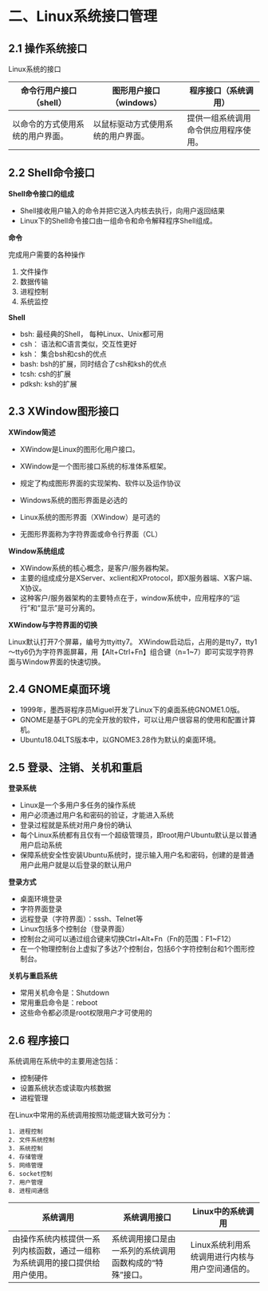 # 二、Linux系统接口管理

## 2.1 操作系统接口

Linux系统的接口

| 命令行用户接口（shell）          | 图形用户接口（windows）            | 程序接口（系统调用）                 |
| -------------------------------- | ---------------------------------- | ------------------------------------ |
| 以命令的方式使用系统的用户界面。 | 以鼠标驱动方式使用系统的用户界面。 | 提供一组系统调用命令供应用程序使用。 |

## 2.2 Shell命令接口

**Shell命令接口的组成**

- Shell接收用户输入的命令并把它送入内核去执行，向用户返回结果
- Linux下的Shell命令接口由一组命令和命令解释程序Shell组成。

**命令** 

完成用户需要的各种操作

1. 文件操作
2. 数据传输
3. 进程控制
4. 系统监控

**Shell**

- bsh: 最经典的Shell， 每种Linux、Unix都可用
- csh： 语法和C语言类似，交互性更好
- ksh： 集合bsh和csh的优点
- bash: bsh的扩展，同时结合了csh和ksh的优点
- tcsh: csh的扩展
- pdksh: ksh的扩展

## 2.3 XWindow图形接口

**XWindow简述**

- XWindow是Linux的图形化用户接口。

- XWindow是一个图形接口系统的标准体系框架。

- 规定了构成图形界面的实现架构、软件以及运作协议

- Windows系统的图形界面是必选的

- Linux系统的图形界面（XWindow）是可选的

- 无图形界面称为字符界面或命令行界面（CL）

 **Window系统组成**

- XWindow系统的核心概念，是客户/服务器构架。 
- 主要的组成成分是XServer、xclient和XProtocol，即X服务器端、X客户端、X协议。
- 这种客户/服务器架构的主要特点在于，window系统中，应用程序的“运行”和“显示”是可分离的。

**XWindow与字符界面的切换**

Linux默认打开7个屏幕，编号为ttyitty7。
XWindow启动后，占用的是tty7，tty1～tty6仍为字符界面屏幕，用【Alt+Ctrl+Fn】组合键（n=1~7）即可实现字符界面与Window界面的快速切换。

## 2.4 GNOME桌面环境

- 1999年，墨西哥程序员Miguel开发了Linux下的桌面系统GNOME1.0版。
- GNOME是基于GPL的完全开放的软件，可以让用户很容易的使用和配置计算机。
- Ubuntu18.04LTS版本中，以GNOME3.28作为默认的桌面环境。

## 2.5 登录、注销、关机和重启

 **登录系统**

- Linux是一个多用户多任务的操作系统
- 用户必须通过用户名和密码的验证，才能进入系统
- 登录过程就是系统对用户身份的确认
- 每个Linux系统都有且仅有一个超级管理员，即root用户Ubuntu默认是以普通用户启动系统
- 保障系统安全性安装Ubuntu系统时，提示输入用户名和密码，创建的是普通用户此用户就是以后登录的默认用户

**登录方式**

- 桌面环境登录
- 字符界面登录
- 远程登录（字符界面）：sssh、Telnet等
- Linux包括多个控制台（登录界面）
- 控制台之间可以通过组合键来切换Ctrl+Alt+Fn（Fn的范围：F1~F12）
- 在一个物理控制台上虚拟了多达7个控制台，包括6个字符控制台和1个图形控制台。

**关机与重启系统**

- 常用关机命令是：Shutdown
- 常用重启命令是：reboot
- 这些命令都必须是root权限用户才可使用的

## 2.6 程序接口

系统调用在系统中的主要用途包括：

- 控制硬件
- 设置系统状态或读取内核数据
- 进程管理

在Linux中常用的系统调用按照功能逻辑大致可分为：

    1. 进程控制
    2. 文件系统控制
    3. 系统控制
    4. 存储管理
    5. 网络管理
    6. socket控制
    7. 用户管理
    8. 进程间通信

| 系统调用                                                     | 系统调用接口                                           | Linux中的系统调用                               |
| ------------------------------------------------------------ | ------------------------------------------------------ | ----------------------------------------------- |
| 由操作系统内核提供一系列内核函数，通过一组称为系统调用的接口提供给用户使用。 | 系统调用接口是由一系列的系统调用函数构成的“特殊”接口。 | Linux系统利用系统调用进行内核与用户空间通信的。 |
